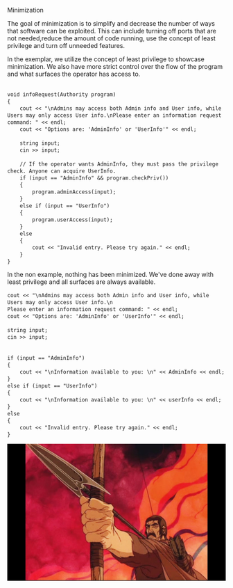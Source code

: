 Minimization 

The goal of minimization is to simplify and decrease the number of ways that software can be exploited. This can include turning off ports that are not needed,reduce the amount of code running, use the concept of least privilege and turn off unneeded features.

In the exemplar, we utilize the concept of least privilege to showcase minimization. We also have more strict control over the flow of the program and what surfaces the operator has access to.

```

void infoRequest(Authority program)
{
	cout << "\nAdmins may access both Admin info and User info, while Users may only access User info.\nPlease enter an information request command: " << endl;
	cout << "Options are: 'AdminInfo' or 'UserInfo'" << endl;

	string input;
	cin >> input;

	// If the operator wants AdminInfo, they must pass the privilege check. Anyone can acquire UserInfo.
	if (input == "AdminInfo" && program.checkPriv())
	{
		program.adminAccess(input);
	}
	else if (input == "UserInfo")
	{
		program.userAccess(input);
	}
	else
	{
		cout << "Invalid entry. Please try again." << endl;
	}
}
```

In the non example, nothing has been minimized. We've done away with least privilege and all surfaces are always available.

```
cout << "\nAdmins may access both Admin info and User info, while Users may only access User info.\n
Please enter an information request command: " << endl;
cout << "Options are: 'AdminInfo' or 'UserInfo'" << endl;

string input;
cin >> input;


if (input == "AdminInfo")
{
	cout << "\nInformation available to you: \n" << AdminInfo << endl;
}
else if (input == "UserInfo")
{
	cout << "\nInformation available to you: \n" << userInfo << endl;
}
else
{
	cout << "Invalid entry. Please try again." << endl;
}
```

![](https://github.com/UW-COSC-4010-5010-CYBER-FA-2017/foundational-concepts-in-cybersecurity-aphorism14/blob/master/Principle%2010/maxresdefault.jpg)
